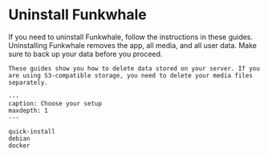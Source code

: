 # Uninstall Funkwhale

If you need to uninstall Funkwhale, follow the instructions in these guides. Uninstalling Funkwhale removes the app, all media, and all user data. Make sure to back up your data before you proceed.

```{note}
These guides show you how to delete data stored on your server. If you are using S3-compatible storage, you need to delete your media files separately.
```

```{toctree}
---
caption: Choose your setup
maxdepth: 1
---

quick-install
debian
docker

```
